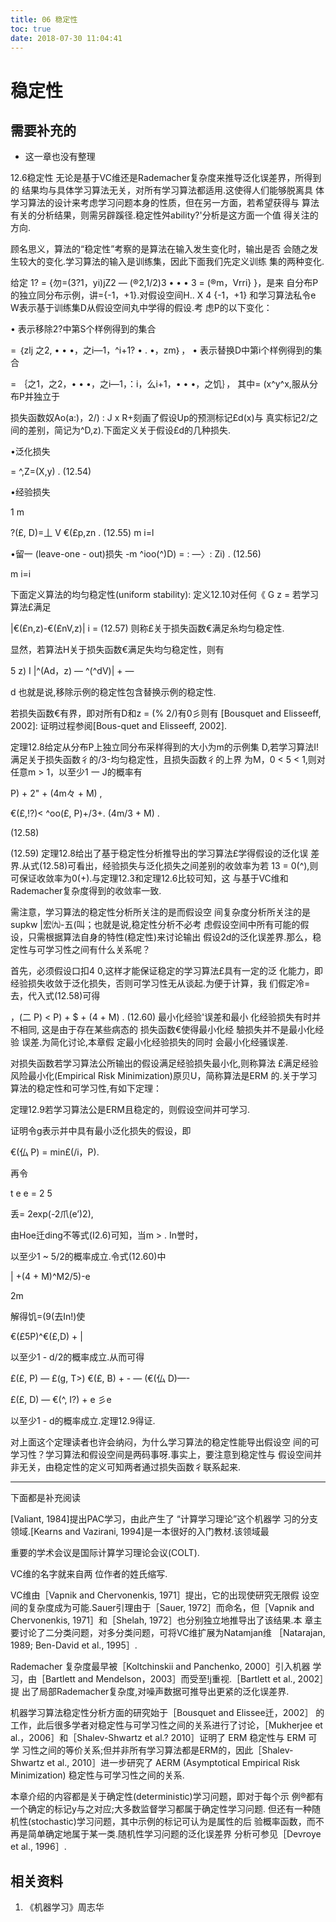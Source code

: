 ```yaml
---
title: 06 稳定性
toc: true
date: 2018-07-30 11:04:41
---
```

# 稳定性


## 需要补充的

- 这一章也没有整理




12.6稳定性
无论是基于VC维还是Rademacher复杂度来推导泛化误差界，所得到的 结果均与具体学习算法无关，对所有学习算法都适用.这使得人们能够脱离具 体学习算法的设计来考虑学习问题本身的性质，但在另一方面，若希望获得与 算法有关的分析结果，则需另辟蹊径.稳定性舛ability?'分析是这方面一个值 得关注的方向.

顾名思义，算法的“稳定性”考察的是算法在输入发生变化时，输出是否 会随之发生较大的变化.学习算法的输入是训练集，因此下面我们先定义训练 集的两种变化.

给定 1? = {勿=(3?1，yi)jZ2 — (®2,1/2)3 • • • 3 = (®m，Vrri} }，是来 自分布P的独立同分布示例，讲={-1，+1}.对假设空间H.. X 4 {-1，+1} 和学习算法私令e W表示基于训练集D从假设空间丸中学得的假设.考 虑P的以下变化：

•    表示移除2?中第S个样例得到的集合

= ｛zlj 之2, • • •，之i—1，^i+1? • . •，zm｝，
•    表示替换D中第i个样例得到的集合

= ｛之1，之2，• • •，之i—1，：i，么i+1，• • •，之饥｝，
其中= (x^y^x,服从分布P并独立于

损失函数奴Ao(a:)，2/) : J x    R+刻画了假设Up的预测标记£d(x)与
真实标记2/之间的差别，简记为^D,z).下面定义关于假设£d的几种损失.

•泛化损失

= ^,Z=(X,y)    .    (12.54)

•经验损失

1 m

?(£, D)=丄 V €(£p,zn .    (12.55)
m i=l

•留一 (leave-one - out)损失
-m
^ioo(^)D) = : —〉:    Zi) .    (12.56)

m i=i

下面定义算法的均匀稳定性(uniform stability):
定义12.10对任何《 G z =    若学习算法£满足

|€(£n,z)-€(£nV,z)| i =    (12.57)
则称£关于损失函数€满足糸均匀稳定性.

显然，若算法H关于损失函数€满足失均匀稳定性，则有

5 z) I
|^(Ad，z) — ^(^dV)| +    —

d
也就是说,移除示例的稳定性包含替换示例的稳定性.

若损失函数€有界，即对所有D和z = (% 2/)有0彡则有 [Bousquet and Elisseeff, 2002]:
证明过程参阅[Bous-quet and Elisseeff, 2002].


定理12.8给定从分布P上独立同分布采样得到的大小为m的示例集 D,若学习算法I!满足关于损失函数彳的/3-均匀稳定性，且损失函数彳的上界 为M，0 < 5 < 1,则对任意m > 1，以至少1 一 J的概率有

P) + 2" + (4m々 + M)    ,

€(£,!?)< ^oo(£, P)+/3+. (4m/3 + M)    .


(12.58)


(12.59)
定理12.8给出了基于稳定性分析推导出的学习算法£学得假设的泛化误 差界.从式(12.58)可看出，经验损失与泛化损失之间差别的收敛率为若 13 = 0(^),则可保证收敛率为0(+).与定理12.3和定理12.6比较可知，这 与基于VC维和Rademacher复杂度得到的收敛率一致.

需注意，学习算法的稳定性分析所关注的是而假设空 间复杂度分析所关注的是supkw |宏㈨-五(叫；也就是说,稳定性分析不必考 虑假设空间中所有可能的假设，只需根据算法自身的特性(稳定性)来讨论输出 假设2d的泛化误差界.那么，稳定性与可学习性之间有什么关系呢？

首先，必须假设口扣4 0,这样才能保证稳定的学习算法£具有一定的泛 化能力，即经验损失收敛于泛化损失，否则可学习性无从谈起.为便于计算，我 们假定冷=去，代入式(12.58)可得

，(二 P) < P) + $ + (4 + M)    .    (12.60)
最小化经验'误差和最小 化经验损失有时并不相同, 这是由于存在某些病态的 损失函数€使得最小化经 驗损失并不是最小化经验 误差.为简化讨论,本章假 定最小化经验损失的同时 会最小化经骚误差.


对损失函数若学习算法公所输出的假设满足经验损失最小化,则称算法 £满足经验风险最小化(Empirical Risk Minimization)原贝U，简称算法是ERM 的.关于学习算法的稳定性和可学习性,有如下定理：

定理12.9若学习算法公是ERM且稳定的，则假设空间并可学习.

证明令g表示并中具有最小泛化损失的假设，即

€(仏 P) = min£(/i，P).

再令

t e e = 2 5

丢= 2exp(-2爪(e’)2),

由Hoe迁ding不等式(I2.6)可知，当m > . In誉时，

以至少1 ~ 5/2的概率成立.令式(12.60)中

| +(4 + M)^M2/5)-e


2m


解得饥=(9(去In!)使

€(£5P)^€(£,D) + |

以至少1 - d/2的概率成立.从而可得

£(£, P) — £(g, T>)    €(£, B) + - — (€(仏 D)—-

£(£, D) — €(^, I?) + e 彡e

以至少1 - d的概率成立.定理12.9得证.

对上面这个定理读者也许会纳闷，为什么学习算法的稳定性能导出假设空 间的可学习性？学习算法和假设空间是两码事呀.事实上，要注意到稳定性与 假设空间并非无关，由稳定性的定义可知两者通过损失函数彳联系起来.





***

下面都是补充阅读


[Valiant, 1984]提出PAC学习，由此产生了 “计算学习理论”这个机器学 习的分支领域.[Kearns and Vazirani, 1994]是一本很好的入门教材.该领域最

重要的学术会议是国际计算学习理论会议(COLT).

VC维的名字就来自两 位作者的姓氏缩写.


VC维由［Vapnik and Chervonenkis, 1971］提出，它的出现使研究无限假 设空间的复杂度成为可能.Sauer引理由于［Sauer, 1972］而命名，但［Vapnik and Chervonenkis, 1971］和［Shelah, 1972］也分别独立地推导出了该结果.本 章主要讨论了二分类问题，对多分类问题，可将VC维扩展为Natamjan维 ［Natarajan, 1989; Ben-David et al., 1995］.

Rademacher 复杂度最早被［Koltchinskii and Panchenko, 2000］引入机器 学习，由［Bartlett and Mendelson，2003］而受至!j重视.［Bartlett et al., 2002］提 出了局部Rademacher复杂度,对噪声数据可推导出更紧的泛化误差界.

机器学习算法稳定性分析方面的研究始于［Bousquet and Elissee迁，2002］ 的工作，此后很多学者对稳定性与可学习性之间的关系进行了讨论，［Mukherjee et al.，2006］和［Shalev-Shwartz et al.? 2010］证明了 ERM 稳定性与 ERM 可学 习性之间的等价关系;但并非所有学习算法都是ERM的，因此［Shalev-Shwartz et al., 2010］进一步研究了 AERM (Asymptotical Empirical Risk Minimization) 稳定性与可学习性之间的关系.

本章介绍的内容都是关于确定性(deterministic)学习问题，即对于每个示 例®都有一个确定的标记y与之对应;大多数监督学习都属于确定性学习问题. 但还有一种随机性(stochastic)学习问题，其中示例的标记可认为是属性的后 验概率函数，而不再是简单确定地属于某一类.随机性学习问题的泛化误差界 分析可参见［Devroye et al., 1996］.




## 相关资料

1. 《机器学习》周志华
